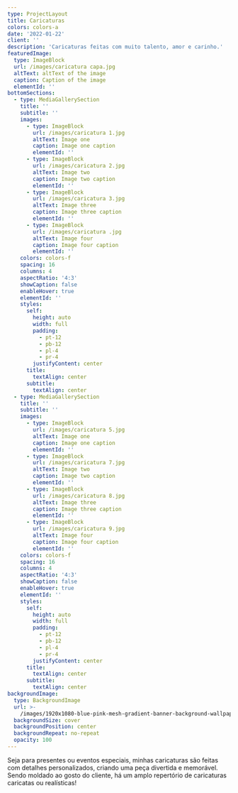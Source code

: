 ```yaml
---
type: ProjectLayout
title: Caricaturas
colors: colors-a
date: '2022-01-22'
client: ''
description: 'Caricaturas feitas com muito talento, amor e carinho.'
featuredImage:
  type: ImageBlock
  url: /images/caricatura capa.jpg
  altText: altText of the image
  caption: Caption of the image
  elementId: ''
bottomSections:
  - type: MediaGallerySection
    title: ''
    subtitle: ''
    images:
      - type: ImageBlock
        url: /images/caricatura 1.jpg
        altText: Image one
        caption: Image one caption
        elementId: ''
      - type: ImageBlock
        url: /images/caricatura 2.jpg
        altText: Image two
        caption: Image two caption
        elementId: ''
      - type: ImageBlock
        url: /images/caricatura 3.jpg
        altText: Image three
        caption: Image three caption
        elementId: ''
      - type: ImageBlock
        url: /images/caricatura .jpg
        altText: Image four
        caption: Image four caption
        elementId: ''
    colors: colors-f
    spacing: 16
    columns: 4
    aspectRatio: '4:3'
    showCaption: false
    enableHover: true
    elementId: ''
    styles:
      self:
        height: auto
        width: full
        padding:
          - pt-12
          - pb-12
          - pl-4
          - pr-4
        justifyContent: center
      title:
        textAlign: center
      subtitle:
        textAlign: center
  - type: MediaGallerySection
    title: ''
    subtitle: ''
    images:
      - type: ImageBlock
        url: /images/caricatura 5.jpg
        altText: Image one
        caption: Image one caption
        elementId: ''
      - type: ImageBlock
        url: /images/caricatura 7.jpg
        altText: Image two
        caption: Image two caption
        elementId: ''
      - type: ImageBlock
        url: /images/caricatura 8.jpg
        altText: Image three
        caption: Image three caption
        elementId: ''
      - type: ImageBlock
        url: /images/caricatura 9.jpg
        altText: Image four
        caption: Image four caption
        elementId: ''
    colors: colors-f
    spacing: 16
    columns: 4
    aspectRatio: '4:3'
    showCaption: false
    enableHover: true
    elementId: ''
    styles:
      self:
        height: auto
        width: full
        padding:
          - pt-12
          - pb-12
          - pl-4
          - pr-4
        justifyContent: center
      title:
        textAlign: center
      subtitle:
        textAlign: center
backgroundImage:
  type: BackgroundImage
  url: >-
    /images/1920x1080-blue-pink-mesh-gradient-banner-background-wallpaper-website-template-landing-page-web-frame-text_685444-38.jpg
  backgroundSize: cover
  backgroundPosition: center
  backgroundRepeat: no-repeat
  opacity: 100
---
```

Seja para presentes ou eventos especiais, minhas caricaturas são feitas com detalhes personalizados, criando uma peça divertida e memorável. Sendo moldado ao gosto do cliente, há um amplo repertório de caricaturas caricatas ou realísticas!

